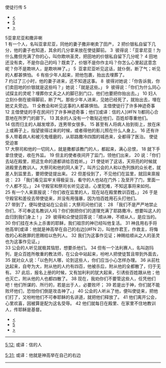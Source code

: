 ﻿





 使徒行传 5




* [<](bible/ACT04.md)
* [5](bible/ACT.md)
* [>](bible/ACT06.md)



 
5亚拿尼亚和撒非喇  
1 有一个人，名叫亚拿尼亚，同他的妻子撒非喇卖了田产， 
2 把价银私自留下几分，他的妻子也知道，其余的几分拿来放在使徒脚前。 
3  彼得说：「亚拿尼亚！为什么撒但充满了你的心，叫你欺哄圣灵，把田地的价银私自留下几分呢？ 
4 田地还没有卖，不是你自己的吗？既卖了，价银不是你作主吗？你怎么心里起这意念呢？你不是欺哄人，是欺哄神了。」 
5  亚拿尼亚听见这话，就仆倒，断了气；听见的人都甚惧怕。 
6 有些少年人起来，把他包裹，抬出去埋葬了。  
7 约过了三小时，他的妻子进来，还不知道这事。 
8  彼得对她说：「你告诉我，你们卖田地的价银就是这些吗？」她说：「就是这些。」 
9  彼得说：「你们为什么同心试探主的灵呢？埋葬你丈夫之人的脚已到门口，他们也要把你抬出去。」 
10 妇人立刻仆倒在彼得脚前，断了气。那些少年人进来，见她已经死了，就抬出去，埋在她丈夫旁边。 
11 全教会和听见这事的人都甚惧怕。 主借使徒行了许多神迹奇事  
12 主借使徒的手在民间行了许多神迹奇事；他们[或译：信的人](#FN
1)都同心合意地在所罗门的廊下。 
13 其余的人没有一个敢贴近他们，百姓却尊重他们。 
14 信而归主的人越发增添，连男带女很多。 
15 甚至有人将病人抬到街上，放在床上或褥子上，指望彼得过来的时候，或者得他的影儿照在什么人身上。 
16 还有许多人带着病人和被污鬼缠磨的，从耶路撒冷四围的城邑来，全都得了医治。 使徒受迫害  
17 大祭司和他的一切同人，就是撒都该教门的人，都起来，满心忌恨， 
18 就下手拿住使徒，收在外监。 
19 但主的使者夜间开了监门，领他们出来， 
20 说：「你们去站在殿里，把这生命的道都讲给百姓听。」 
21 使徒听了这话，天将亮的时候就进殿里去教训人。大祭司和他的同人来了，叫齐公会的人和以色列族的众长老，就差人到监里去，要把使徒提出来。 
22 但差役到了，不见他们在监里，就回来禀报说： 
23 「我们看见监牢关得极妥当，看守的人也站在门外；及至开了门，里面一个人都不见。」 
24 守殿官和祭司长听见这话，心里犯难，不知这事将来如何。 
25 有一个人来禀报说：「你们收在监里的人，现在站在殿里教训百姓。」 
26 于是守殿官和差役去带使徒来，并没有用强暴，因为怕百姓用石头打他们。  
27 带到了，便叫使徒站在公会前；大祭司问他们说： 
28 「我们不是严严地禁止你们，不可奉这名教训人吗？你们倒把你们的道理充满了耶路撒冷，想要叫这人的血归到我们身上！」 
29  彼得和众使徒回答说：「顺从神，不顺从人，是应当的。 
30 你们挂在木头上杀害的耶稣，我们祖宗的神已经叫他复活。 
31 神且用右手将他高举[或译：他就是神高举在自己的右边](#FN
2)，叫他作君王，作救主，将悔改的心和赦罪的恩赐给以色列人。 
32 我们为这事作见证；神赐给顺从之人的圣灵也为这事作见证。」  
33 公会的人听见就极其恼怒，想要杀他们。 
34 但有一个法利赛人，名叫迦玛列，是众百姓所敬重的教法师，在公会中站起来，吩咐人把使徒暂且带到外面去， 
35 就对众人说：「以色列人哪，论到这些人，你们应当小心怎样办理。 
36 从前杜达起来，自夸为大，附从他的人约有四百，他被杀后，附从他的全都散了，归于无有。 
37 此后，报名上册的时候，又有加利利的犹大起来，引诱些百姓跟从他；他也灭亡，附从他的人也都四散了。 
38 现在，我劝你们不要管这些人，任凭他们吧！他们所谋的、所行的，若是出于人，必要败坏； 
39 若是出于神，你们就不能败坏他们，恐怕你们倒是攻击神了。」 
40 公会的人听从了他，便叫使徒来，把他们打了，又吩咐他们不可奉耶稣的名讲道，就把他们释放了。 
41 他们离开公会，心里欢喜，因被算是配为这名受辱。 
42 他们就每日在殿里、在家里不住地教训人，传耶稣是基督。 
* [<](bible/ACT04.md)
* [5](bible/ACT.md)
* [>](bible/ACT06.md)





---


[5:12:](#V12)
或译：信的人


[5:31:](#V31)
或译：他就是神高举在自己的右边




---









